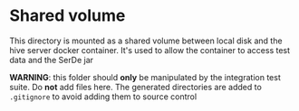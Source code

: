 # Shared volume
This directory is mounted as a shared volume between local disk and the hive server docker container. It's used to 
allow the container to access test data and the SerDe jar

**WARNING**: this folder should **only** be manipulated by the integration test suite. Do **not** add files here. The 
generated directories are added to `.gitignore` to avoid adding them to source control 
 